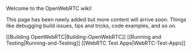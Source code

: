 Welcome to the OpenWebRTC wiki!

This page has been newly added but more content will arrive soon. Things like debugging build issues, tips and tricks, code examples, and so on.

[[Building OpenWebRTC|Building-OpenWebRTC]]
[[Running and Testing|Running-and-Testing]]
[[WebRTC Test Apps|WebRTC-Test-Apps]]